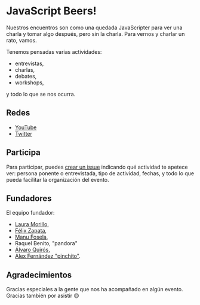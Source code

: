 # JavaScript Beers!

Nuestros encuentros son como una quedada JavaScripter para ver una charla y tomar algo después,
pero sin la charla.
Para vernos y charlar un rato, vamos.

Tenemos pensadas varias actividades:

* entrevistas,
* charlas,
* debates,
* workshops,

y todo lo que se nos ocurra.

## Redes

* [YouTube](https://www.youtube.com/channel/UCo4rtqAgSMCEzw7ibyHF6YA)
* [Twitter](https://twitter.com/JavascriptBeer)

## Participa

Para participar, puedes [crear un issue](https://github.com/javascript-beer/javascript.beer/issues/new)
indicando qué actividad te apetece ver:
persona ponente o entrevistada,
tipo de actividad,
fechas, y todo lo que pueda facilitar la organización del evento.

## Fundadores

El equipo fundador:

* [Laura Morillo](https://twitter.com/Laura_Morillo),
* [Félix Zapata](https://twitter.com/felixzapata),
* [Manu Fosela](https://twitter.com/manufosela),
* Raquel Benito, "pandora"
* [Álvaro Quirós](https://twitter.com/aloDev),
* [Alex Fernández "pinchito"](https://twitter.com/pinchito).

## Agradecimientos

Gracias especiales a la gente que nos ha acompañado en algún evento.
Gracias también por asistir 😍


